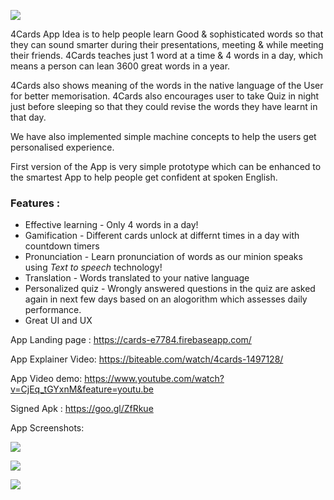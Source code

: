 ![](http://i.imgur.com/W5UBlcRg.png)  

4Cards App Idea is to help people learn Good & sophisticated words so that they can sound 
smarter during their presentations, meeting & while meeting their friends. 4Cards teaches
just 1 word at a time & 4 words in a day, which means a person can lean 3600 great words in
a year. 

4Cards also shows meaning of the words in the native language of the User for better 
memorisation. 4Cards also encourages user to take Quiz in night just before sleeping so that they could
revise the words they have learnt in that day.

We have also implemented simple machine concepts to help the users get personalised experience.

First version of the App is very simple prototype which can be enhanced to the smartest App
to help people get confident at spoken English.

### Features :

* Effective learning - Only 4 words in a day!
* Gamification - Different cards unlock at differnt times in a day with countdown timers
* Pronunciation - Learn pronunciation of words as our minion speaks using *Text to speech* technology!
* Translation - Words translated to your native language
* Personalized quiz - Wrongly answered questions in the quiz are asked again in next few days based on an alogorithm which assesses daily performance.
* Great UI and UX

App Landing page : https://cards-e7784.firebaseapp.com/

App Explainer Video: https://biteable.com/watch/4cards-1497128/

App Video demo: https://www.youtube.com/watch?v=CjEq_tGYxnM&feature=youtu.be

Signed Apk : https://goo.gl/ZfRkue

App Screenshots:

![](http://i.imgur.com/HscWfCY.png)

![](http://i.imgur.com/bNh3thn.png)

![](http://i.imgur.com/4krvDQ9.png)
